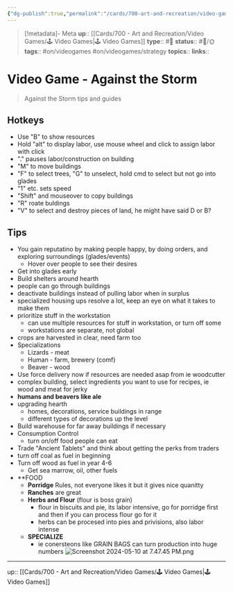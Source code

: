```yaml
---
{"dg-publish":true,"permalink":"/cards/700-art-and-recreation/video-games/video-game-against-the-storm/","title":"Video Game - Against the Storm"}
---
```


> [!metadata]- Meta
> **up**::  [[Cards/700 - Art and Recreation/Video Games/🕹 Video Games\|🕹 Video Games]]
> **type**:: #📝 
> **status**:: #📝/🌞
> **tags**::  #on/videogames #on/videogames/strategy
> **topics**:: 
> **links**::


# Video Game - Against the Storm

> Against the Storm tips and guides

## Hotkeys
- Use "B" to show resources
- Hold "alt" to display labor, use mouse wheel and click to assign labor with click
- "." pauses labor/construction on building
- "M" to move buildings
- "F" to select trees, "G" to unselect, hold cmd to select but not go into glades
- "1" etc. sets speed
- "Shift" and mouseover to copy buildings
- "R" roate buldings
- "V" to select and destroy pieces of land, he might have said D or B?

## Tips
- You gain reputatino by making people happy, by doing orders, and exploring surroundings (glades/events)
	- Hover over people to see their desires
- Get into glades early
- Build shelters around hearth
- people can go through buildings
- deactivate buildings instead of pulling labor when in surplus
- specialized housing ups resolve a lot, keep an eye on what it takes to make them
- prioritize stuff in the workstation
	- can use multiple resources for stuff in workstation, or turn off some
	- workstations are separate, not global
- crops are harvested in clear, need farm too
- Specializations
	- Lizards - meat
	- Human - farm, brewery (comf)
	- Beaver - wood
- Use force delivery now if resources are needed asap from ie woodcutter
- complex building, select ingredients you want to use for recipes, ie wood and meat for jerky
- **humans and beavers like ale**
- upgrading hearth
	- homes, decorations, service buildings in range
	- different types of decorations up the level
- Build warehouse for far away buildings if necessary
- Consumption Control
	- turn on/off food people can eat
- Trade "Ancient Tablets" and think about getting the perks from traders
- turn off coal as fuel in beginning 
- Turn off wood as fuel in year 4-6
	- Get sea marrow, oil, other fuels
- **FOOD
	- **Porridge** Rules, not everyone likes it but it gives nice quanitty
	- **Ranches** are great
	- **Herbs and Flour** (flour is boss grain)
		- flour in biscuits and pie, its labor intensive, go for porridge first and then if you can process flour go for it
		- herbs can be procesed into pies and privisions, also labor intense
	- **SPECIALIZE**
		- ie conersteons like GRAIN BAGS can turn production into huge numbers
![Screenshot 2024-05-10 at 7.47.45 PM.png](/img/user/Extras/Attachments/Screenshot%202024-05-10%20at%207.47.45%20PM.png)

---
up:: [[Cards/700 - Art and Recreation/Video Games/🕹 Video Games\|🕹 Video Games]]

